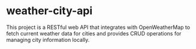 # weather-city-api
This project is a RESTful web API that integrates with OpenWeatherMap to fetch current weather data for cities and provides CRUD operations for managing city information locally.
